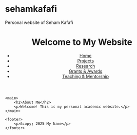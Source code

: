 # sehamkafafi
Personal website of Seham Kafafi

<!DOCTYPE html>
<html lang="en">
<head>
    <meta charset="UTF-8">
    <meta name="viewport" content="width=device-width, initial-scale=1.0">
    <title>Homepage - My Website</title>
    <link rel="stylesheet" href="css/style.css">
</head>
<body>
    <header>
        <h1>Welcome to My Website</h1>
        <nav>
            <ul>
                <li><a href="index.html">Home</a></li>
                <li><a href="projects.html">Projects</a></li>
                <li><a href="research.html">Research</a></li>
                <li><a href="grants-awards.html">Grants & Awards</a></li>
                <li><a href="teaching.html">Teaching & Mentorship</a></li>
            </ul>
        </nav>
    </header>

    <main>
        <h2>About Me</h2>
        <p>Welcome! This is my personal academic website.</p>
    </main>

    <footer>
        <p>&copy; 2025 My Name</p>
    </footer>
</body>
</html>
